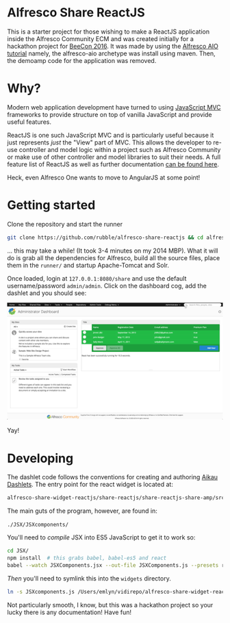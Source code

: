 # Alfresco Share ReactJS

This is a starter project for those wishing to make a ReactJS
application inside the Alfresco Community ECM and was created
initially for a hackathon project for
[BeeCon 2016](http://beecon.buzz/). It was made by using the
[Alfresco AIO tutorial](http://docs.alfresco.com/5.1/tasks/alfresco-sdk-tutorials-all-in-one-archetype.html)
namely, the alfresco-aio archetype was install using maven. Then, the
demoamp code for the application was removed.

# Why?

Modern web application development have turned to using
[JavaScript MVC](http://alistapart.com/article/javascript-mvc)
frameworks to provide structure on top of vanilla JavaScript and
provide useful features.

ReactJS is one such JavaScript MVC and is particularly useful because
it just represents _just_ the "View" part of MVC. This allows the
developer to re-use controller and model logic within a project such
as Alfresco Community or make use of other controller and model
libraries to suit their needs. A full feature list of ReactJS as well
as further documentation [can be found here](https://facebook.github.io/react/).

Heck, even Alfresco One wants to move to AngularJS at some point!

# Getting started

Clone the repository and start the runner

```bash
git clone https://github.com/rubble/alfresco-share-reactjs && cd alfresco-share-reactjs && sh run.sh
```

... this may take a while! (It took 3-4 minutes on my 2014 MBP). What
it will do is grab all the dependencies for Alfresco, build all the
source files, place them in the `runner/` and startup Apache-Tomcat and Solr.

Once loaded, login at `127.0.0.1:8080/share` and use the default
username/password `admin/admin`. Click on the dashboard cog, add the
dashlet and you should see:

![A screenshot of the dashboard with the React widget](./dashboard_screenshot.png)

Yay!

# Developing

The dashlet code follows the conventions for creating and authoring
[Aikau Dashlets](http://docs.alfresco.com/5.1/concepts/dev-extensions-share-aikau-dashlets.html).
The entry point for the react widget is located at:

```bash
alfresco-share-widget-reactjs/share-reactjs/share-reactjs-share-amp/src/main/amp/web/js/react-widget/dashlets/widgets/ReactWidget.js
```

The main guts of the program, however, are found in:

`./JSX/JSXcomponents/`

You'll need to _compile_ JSX into ES5 JavaScript to get it to work
so:

```bash
cd JSX/
npm install  # this grabs babel, babel-es5 and react
babel --watch JSXComponents.jsx --out-file JSXComponents.js --presets react
```

_Then_ you'll need to symlink this into the `widgets` directory.
 
```bash
ln -s JSXcomponents.js /Users/emlyn/vidirepo/alfresco-share-widget-reactjs/share-reactjs/share-reactjs-share-amp/src/main/amp/web/js/react-widget/dashlets/widgets/JSXcomponents.jsx
```

Not particularly smooth, I know, but this was a hackathon project so 
your lucky there is any documentation! Have fun!